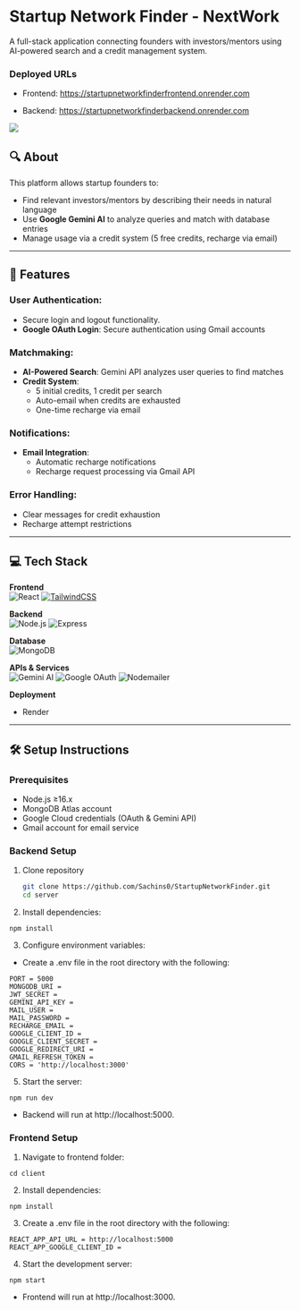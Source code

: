 # Startup Network Finder - NextWork

A full-stack application connecting founders with investors/mentors using AI-powered search and a credit management system.

### Deployed URLs

- Frontend: https://startupnetworkfinderfrontend.onrender.com

- Backend: https://startupnetworkfinderbackend.onrender.com

![](./client/public/snf.gif)

## 🔍 About
This platform allows startup founders to:
- Find relevant investors/mentors by describing their needs in natural language
- Use **Google Gemini AI** to analyze queries and match with database entries
- Manage usage via a credit system (5 free credits, recharge via email)

---

## 🚀 Features

### User Authentication:
- Secure login and logout functionality.
- **Google OAuth Login**: Secure authentication using Gmail accounts

### Matchmaking:
- **AI-Powered Search**: Gemini API analyzes user queries to find matches
- **Credit System**:
  - 5 initial credits, 1 credit per search
  - Auto-email when credits are exhausted
  - One-time recharge via email

### Notifications:
- **Email Integration**:
  - Automatic recharge notifications
  - Recharge request processing via Gmail API
### Error Handling:
  - Clear messages for credit exhaustion
  - Recharge attempt restrictions

---

## 💻 Tech Stack
**Frontend**  
![React](https://img.shields.io/badge/React-20232A?style=flat&logo=react)
[![TailwindCSS](https://img.shields.io/badge/Tailwind%20CSS-%2338B2AC.svg?logo=tailwind-css&logoColor=white)](#)

**Backend**  
![Node.js](https://img.shields.io/badge/Node.js-339933?style=flat&logo=nodedotjs)
![Express](https://img.shields.io/badge/Express-000000?style=flat&logo=express)

**Database**  
![MongoDB](https://img.shields.io/badge/MongoDB-47A248?style=flat&logo=mongodb)

**APIs & Services**  
![Gemini AI](https://img.shields.io/badge/Google_Gemini-4285F4?style=flat&logo=google)
![Google OAuth](https://img.shields.io/badge/Google_OAuth-4285F4?style=flat&logo=google)
![Nodemailer](https://img.shields.io/badge/Nodemailer-339933?style=flat)

**Deployment**
- Render

---

## 🛠️ Setup Instructions

### Prerequisites
- Node.js ≥16.x
- MongoDB Atlas account
- Google Cloud credentials (OAuth & Gemini API)
- Gmail account for email service

### Backend Setup
1. Clone repository
   ```bash
   git clone https://github.com/Sachins0/StartupNetworkFinder.git
   cd server
   ```
2. Install dependencies:
```
npm install
```

3. Configure environment variables:

- Create a .env file in the root directory with the following:
```
PORT = 5000
MONGODB_URI = 
JWT_SECRET = 
GEMINI_API_KEY = 
MAIL_USER =
MAIL_PASSWORD = 
RECHARGE_EMAIL =
GOOGLE_CLIENT_ID = 
GOOGLE_CLIENT_SECRET = 
GOOGLE_REDIRECT_URI = 
GMAIL_REFRESH_TOKEN = 
CORS = 'http://localhost:3000'
```
5. Start the server:
```
npm run dev
```

- Backend will run at http://localhost:5000.

### Frontend Setup

1. Navigate to frontend folder:
```
cd client
```

2. Install dependencies:
```
npm install
```

3. Create a .env file in the root directory with the following:
```
REACT_APP_API_URL = http://localhost:5000
REACT_APP_GOOGLE_CLIENT_ID = 
```

4. Start the development server:
```
npm start
```

- Frontend will run at http://localhost:3000.

